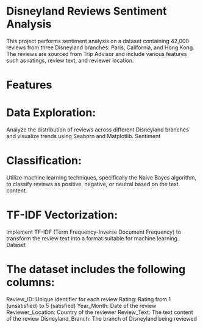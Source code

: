 # Disneyland Reviews Sentiment Analysis

This project performs sentiment analysis on a dataset containing 42,000 reviews from three Disneyland branches: Paris, California, and Hong Kong. The reviews are sourced from Trip Advisor and include various features such as ratings, review text, and reviewer location.

# Features
# Data Exploration: 
Analyze the distribution of reviews across different Disneyland branches and visualize trends using Seaborn and Matplotlib.
Sentiment 
# Classification: 
Utilize machine learning techniques, specifically the Naive Bayes algorithm, to classify reviews as positive, negative, or neutral based on the text content.
# TF-IDF Vectorization: 
Implement TF-IDF (Term Frequency-Inverse Document Frequency) to transform the review text into a format suitable for machine learning.
Dataset

# The dataset includes the following columns:

Review_ID: Unique identifier for each review
Rating: Rating from 1 (unsatisfied) to 5 (satisfied)
Year_Month: Date of the review
Reviewer_Location: Country of the reviewer
Review_Text: The text content of the review
Disneyland_Branch: The branch of Disneyland being reviewed
